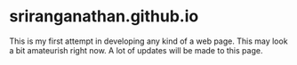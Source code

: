 # sriranganathan.github.io
This is my first attempt in developing any kind of a web page. This may look a bit amateurish right now. A lot of updates will be made to this page.
